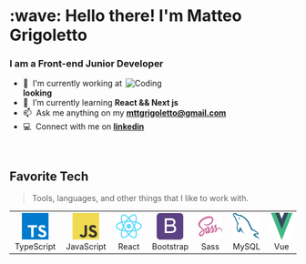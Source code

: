<h1 align="left" id="macropower-title">:wave: Hello there! I'm Matteo Grigoletto</h1>
<h3 align="left">I am a Front-end  Junior Developer</h3>

<a href="#macropower-title">
  <img align="right" alt="Coding" width="300" src="https://cdn.dribbble.com/users/1162077/screenshots/3848914/programmer.gif" alt="macropower" align="right" />
</a>

- :office: &nbsp;I'm currently working at **looking**
- :seedling: &nbsp;I’m currently learning **React && Next js**
- :mailbox: &nbsp;Ask me anything on my **mttgrigoletto@gmail.com**
- :computer: &nbsp;Connect with me on **[linkedin]**

<br>

<h2 align="left" id="macropower-tech">Favorite Tech</h2>

> Tools, languages, and other things that I like to work with.

<table>
  <tr>
    <td align="center" width="96">
      <a href="#macropower-tech">
        <img src="./img/typescript-original.svg" width="48" height="48" alt="TypeScript" />
      </a>
      <br>TypeScript
    </td>
    <td align="center" width="96">
      <a href="#macropower-tech">
        <img src="./img/javascript-original.svg" width="48" height="48" alt="JavaScript" />
      </a>
      <br>JavaScript
    </td>
    <td align="center" width="96">
      <a href="#macropower-tech" >
        <img src="./img/react-original.svg" width="48" height="48" alt="React" />
      </a>
      <br>React
    </td>
    <td align="center" width="96">
      <a href="#macropower-tech">
        <img src="./img/bootstrap-plain.svg" width="48" height="48" alt="Bootstrap" />
      </a>
      <br>Bootstrap
    </td>
    <td align="center" width="96">
      <a href="#macropower-tech">
        <img src="./img/sass-original.svg" width="48" height="48" alt="Sass" />
      </a>
      <br>Sass
    </td>
     <td align="center"  width="96">
      <a href="#macropower-tech">
        <img src="./img/mysql-original.svg" width="48" height="48" alt="MySQL" />
      </a>
      <br>MySQL
    </td>
     <td align="center"  width="96">
      <a href="#macropower-tech">
        <img src="./img/vue-original.svg" width="48" height="48" alt="Vue" />
      </a>
      <br>Vue
    </td>
  </tr>
</table>

[linkedin]: https://www.linkedin.com/in/matteo--grigoletto/ "Matteo Grigoletto LinkedIn"
